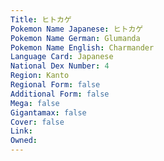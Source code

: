```yaml
---
﻿Title: ヒトカゲ
Pokemon Name Japanese: ヒトカゲ
Pokemon Name German: Glumanda
Pokemon Name English: Charmander
Language Card: Japanese
National Dex Number: 4
Region: Kanto
Regional Form: false
Additional Form: false
Mega: false
Gigantamax: false
Cover: false
Link: 
Owned: 
---
```

